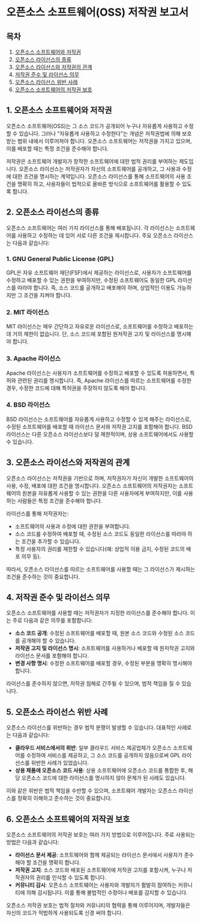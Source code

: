 # 오픈소스 소프트웨어(OSS) 저작권 보고서

## 목차
1. [오픈소스 소프트웨어와 저작권](#1-오픈소스-소프트웨어와-저작권)
2. [오픈소스 라이선스의 종류](#2-오픈소스-라이선스의-종류)
3. [오픈소스 라이선스와 저작권의 관계](#3-오픈소스-라이선스와-저작권의-관계)
4. [저작권 준수 및 라이선스 의무](#4-저작권-준수-및-라이선스-의무)
5. [오픈소스 라이선스 위반 사례](#5-오픈소스-라이선스-위반-사례)
6. [오픈소스 소프트웨어의 저작권 보호](#6-오픈소스-소프트웨어의-저작권-보호)

## 1. 오픈소스 소프트웨어와 저작권

오픈소스 소프트웨어(OSS)는 그 소스 코드가 공개되어 누구나 자유롭게 사용하고 수정할 수 있습니다. 그러나 "자유롭게 사용하고 수정한다"는 개념은 저작권법에 의해 보호받는 범위 내에서 이루어져야 합니다. 오픈소스 소프트웨어는 저작권을 가지고 있으며, 이를 배포할 때는 특정 조건을 준수해야 합니다.

저작권은 소프트웨어 개발자가 창작한 소프트웨어에 대한 법적 권리를 부여하는 제도입니다. 오픈소스 라이선스는 저작권자가 자신의 소프트웨어를 공개하고, 그 사용과 수정에 대한 조건을 명시하는 계약입니다. 오픈소스 라이선스를 통해 소프트웨어의 사용 조건을 명확히 하고, 사용자들이 법적으로 올바른 방식으로 소프트웨어를 활용할 수 있도록 합니다.

## 2. 오픈소스 라이선스의 종류

오픈소스 소프트웨어는 여러 가지 라이선스를 통해 배포됩니다. 각 라이선스는 소프트웨어를 사용하고 수정하는 데 있어 서로 다른 조건을 제시합니다. 주요 오픈소스 라이선스는 다음과 같습니다:

### 1. **GNU General Public License (GPL)**
GPL은 자유 소프트웨어 재단(FSF)에서 제공하는 라이선스로, 사용자가 소프트웨어를 수정하고 배포할 수 있는 권한을 부여하지만, 수정된 소프트웨어도 동일한 GPL 라이선스를 따라야 합니다. 즉, 소스 코드를 공개하고 배포해야 하며, 상업적인 이용도 가능하지만 그 조건을 지켜야 합니다.

### 2. **MIT 라이선스**
MIT 라이선스는 매우 간단하고 자유로운 라이선스로, 소프트웨어를 수정하고 배포하는 데 거의 제한이 없습니다. 단, 소스 코드에 포함된 원저작권 고지 및 라이선스를 명시해야 합니다.

### 3. **Apache 라이선스**
Apache 라이선스는 사용자가 소프트웨어를 수정하고 배포할 수 있도록 허용하면서, 특허와 관련된 권리를 명시합니다. 즉, Apache 라이선스를 따르는 소프트웨어를 수정한 경우, 수정한 코드에 대해 특허권을 주장하지 않도록 해야 합니다.

### 4. **BSD 라이선스**
BSD 라이선스는 소프트웨어를 자유롭게 사용하고 수정할 수 있게 해주는 라이선스로, 수정된 소프트웨어를 배포할 때 라이선스 문서와 저작권 고지를 포함해야 합니다. BSD 라이선스는 다른 오픈소스 라이선스보다 덜 제한적이며, 상용 소프트웨어에서도 사용할 수 있습니다.

## 3. 오픈소스 라이선스와 저작권의 관계

오픈소스 라이선스는 저작권을 기반으로 하며, 저작권자가 자신이 개발한 소프트웨어의 사용, 수정, 배포에 대한 조건을 명시합니다. 오픈소스 소프트웨어의 저작권자는 소프트웨어의 원본을 자유롭게 사용할 수 있는 권한을 다른 사용자에게 부여하지만, 이를 사용하는 사람들은 특정 조건을 준수해야 합니다.

라이선스를 통해 저작권자는:
- 소프트웨어의 사용과 수정에 대한 권한을 부여합니다.
- 소스 코드를 수정하여 배포할 때, 수정된 소스 코드도 동일한 라이선스를 따라야 하는 조건을 추가할 수 있습니다.
- 특정 사용자의 권리를 제한할 수 있습니다(예: 상업적 이용 금지, 수정된 코드의 배포 의무 등).

따라서, 오픈소스 라이선스를 따르는 소프트웨어를 사용할 때는 그 라이선스가 제시하는 조건을 준수하는 것이 중요합니다.

## 4. 저작권 준수 및 라이선스 의무

오픈소스 소프트웨어를 사용할 때는 저작권자가 지정한 라이선스를 준수해야 합니다. 이는 주로 다음과 같은 의무를 포함합니다:
- **소스 코드 공개**: 수정된 소프트웨어를 배포할 때, 원본 소스 코드와 수정된 소스 코드를 공개해야 할 수 있습니다.
- **저작권 고지 및 라이선스 명시**: 소프트웨어를 사용하거나 배포할 때 원저작권 고지와 라이선스 문서를 포함해야 합니다.
- **변경 사항 명시**: 수정한 소프트웨어를 배포할 경우, 수정된 부분을 명확히 명시해야 합니다.

라이선스를 준수하지 않으면, 저작권 침해로 간주될 수 있으며, 법적 책임을 질 수 있습니다.

## 5. 오픈소스 라이선스 위반 사례

오픈소스 라이선스를 위반하는 경우 법적 분쟁이 발생할 수 있습니다. 대표적인 사례로는 다음과 같습니다:

- **클라우드 서비스에서의 위반**: 일부 클라우드 서비스 제공업체가 오픈소스 소프트웨어를 수정하여 서비스를 제공하고, 그 소스 코드를 공개하지 않음으로써 GPL 라이선스를 위반한 사례가 있었습니다.
- **상용 제품에 오픈소스 코드 사용**: 상용 소프트웨어에 오픈소스 코드를 통합한 후, 해당 오픈소스 코드에 대한 라이선스를 명시하지 않아 문제가 된 사례도 있습니다.

이와 같은 위반은 법적 책임을 수반할 수 있으며, 소프트웨어 개발자는 오픈소스 라이선스를 정확히 이해하고 준수하는 것이 중요합니다.

## 6. 오픈소스 소프트웨어의 저작권 보호

오픈소스 소프트웨어의 저작권 보호는 여러 가지 방법으로 이루어집니다. 주로 사용되는 방법은 다음과 같습니다:

- **라이선스 문서 제공**: 소프트웨어와 함께 제공되는 라이선스 문서에서 사용자가 준수해야 할 조건을 명확히 합니다.
- **저작권 고지**: 소스 코드와 배포된 소프트웨어에 저작권 고지를 포함시켜, 누구나 저작권자의 권리를 인식할 수 있도록 합니다.
- **커뮤니티 감시**: 오픈소스 소프트웨어는 사용자와 개발자가 활발히 참여하는 커뮤니티에 의해 감시됩니다. 이를 통해 불법적인 수정이나 배포를 감지할 수 있습니다.

오픈소스 저작권 보호는 법적 절차와 커뮤니티의 협력을 통해 이루어지며, 개발자들은 자신의 코드가 적법하게 사용되도록 신경 써야 합니다.

